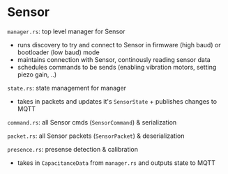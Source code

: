 # Sensor

`manager.rs`: top level manager for Sensor
 - runs discovery to try and connect to Sensor in firmware (high baud) or bootloader (low baud) mode
 - maintains connection with Sensor, continously reading sensor data
 - schedules commands to be sends (enabling vibration motors, setting piezo gain, ..)

`state.rs`: state management for manager
 - takes in packets and updates it's `SensorState` + publishes changes to MQTT

`command.rs`: all Sensor cmds (`SensorCommand`) & serialization

`packet.rs`: all Sensor packets (`SensorPacket`) & deserialization

`presence.rs`: presense detection & calibration
 - takes in `CapacitanceData` from `manager.rs` and outputs state to MQTT
